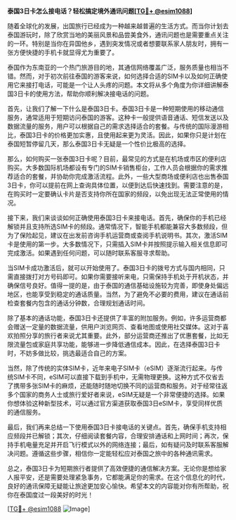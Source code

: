**泰国3日卡怎么接电话？轻松搞定境外通讯问题[[TG💪+ @esim1088](https://t.me/s/esim1088)]**

随着全球化的发展，出国旅行已经成为一种越来越普遍的生活方式。而当你计划去泰国游玩时，除了欣赏当地的美丽风景和品尝美食外，通讯问题也是需要重点关注的一环。特别是当你在异国他乡，遇到突发情况或者想要联系家人朋友时，拥有一张方便快捷的手机卡就显得尤为重要了。

泰国作为东南亚的一个热门旅游目的地，其通信网络覆盖广泛，服务质量也相当不错。然而，对于初次前往泰国的游客来说，如何选择合适的SIM卡以及如何正确使用它来接打电话，可能是一个让人头疼的问题。本文将从多个角度为你详细讲解泰国3日卡的使用方法，帮助你顺利解决接电话的问题。

首先，让我们了解一下什么是泰国3日卡。泰国3日卡是一种短期使用的移动通信服务，通常适用于短期访问泰国的游客。这种卡一般提供语音通话、短信发送以及数据流量的服务，用户可以根据自己的需求选择适合的套餐。与传统的国际漫游相比，泰国3日卡的价格更加实惠，且使用起来更为灵活。因此，如果你只是计划在泰国短暂停留几天，那么泰国3日卡无疑是一个性价比极高的选择。

那么，如何购买一张泰国3日卡呢？目前，最常见的方式是在机场或市区的便利店购买。大多数国际机场都设有专门的SIM卡销售柜台，工作人员会根据你的需求推荐适合的套餐，并协助你完成激活流程。此外，一些大型商场或便利店也出售泰国3日卡，你可以提前在网上查询具体位置，以便到达后快速找到。需要注意的是，在购买时一定要确认卡片是否支持你所在国家的频段，以免出现无法正常使用的情况。

接下来，我们来谈谈如何正确使用泰国3日卡来接电话。首先，确保你的手机已经解锁并且支持所选SIM卡的频段。通常情况下，智能手机都能兼容大多数频段，但为了保险起见，建议在出发前咨询手机运营商或查阅手机说明书。其次，激活SIM卡是使用的第一步。大多数情况下，只需插入SIM卡并按照提示输入相关信息即可完成激活。如果遇到任何问题，可以随时联系客服寻求帮助。

当SIM卡成功激活后，就可以开始使用了。泰国3日卡的拨号方式与国内相同，只需直接拨打对方号码即可。如果你需要接听来电，只需保持手机处于开机状态，并确保信号良好。值得一提的是，由于泰国的通信基础设施较为完善，即使身处偏远地区，也能享受到稳定的通话质量。当然，为了避免不必要的费用，建议在通话前检查套餐内包含的通话分钟数，合理规划通话时间。

除了基本的通话功能，泰国3日卡还提供了丰富的附加服务。例如，许多运营商都会赠送一定量的数据流量，供用户浏览网页、查看地图或使用社交媒体。这对于喜欢拍照分享的旅行者来说尤其重要。此外，部分运营商还推出了优惠套餐，比如无限流量包或家庭共享功能，能够进一步降低通信成本。因此，在选择泰国3日卡时，不妨多做比较，挑选最适合自己的方案。

当然，除了传统的实体SIM卡，近年来电子SIM卡（eSIM）逐渐流行起来。与传统SIM卡不同，eSIM可以直接下载到手机中，无需物理更换。这种方式不仅省去了携带多张SIM卡的麻烦，还能随时随地切换不同的运营商和服务。对于经常往返多个国家的商务人士或旅行爱好者来说，eSIM无疑是一个非常便捷的选择。如果你想体验这种新型技术，可以通过官方渠道获取泰国3日eSIM卡，享受同样优质的通信服务。

最后，我们再来总结一下使用泰国3日卡接电话的关键点。首先，确保手机支持相应频段并已解锁；其次，仔细阅读套餐内容，合理安排通话和上网时间；再次，保持手机电量充足并开启飞行模式以外的网络连接；最后，如有疑问及时联系客服解决问题。遵循这些步骤，相信你一定能轻松应对泰国之旅中的各种通讯需求。

总之，泰国3日卡为短期旅行者提供了高效便捷的通信解决方案。无论你是想给家人报平安，还是需要处理紧急事务，它都能满足你的需求。在这个信息化的时代，良好的通讯保障无疑能让旅途更加安心愉快。希望本文的内容能对你有所帮助，祝你在泰国度过一段美好的时光！

[[TG💪+ @esim1088](https://t.me/s/esim1088) ![Image](https://i.postimg.cc/4NQfJmqS/Snipaste-2025-05-13-00-14-12.png)]
